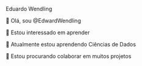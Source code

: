 Eduardo Wendling

👋 Olá, sou @EdwardWendling

👀 Estou interessado em aprender

🌱 Atualmente estou aprendendo Ciências de Dados

💞️ Estou procurando colaborar em muitos projetos
